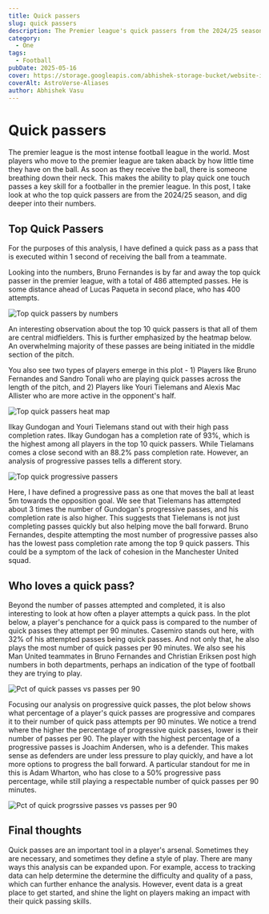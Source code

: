 ```yaml
---
title: Quick passers
slug: quick passers
description: The Premier league's quick passers from the 2024/25 season
category:
  - One
tags:
  - Football
pubDate: 2025-05-16
cover: https://storage.googleapis.com/abhishek-storage-bucket/website-images/One-touch/bruno_fernandes.jpg
coverAlt: AstroVerse-Aliases
author: Abhishek Vasu
---
```


# Quick passers

The premier league is the most intense football league in the world. Most players who move to the premier league are taken aback by how little time they have on the ball. As soon as they receive the ball, there is someone breathing down their neck. This makes the ability to play quick one touch passes a key skill for a footballer in the premier league. In this post, I take look at who the top quick passers are from the 2024/25 season, and dig deeper into their numbers.

## Top Quick Passers

For the purposes of this analysis, I have defined a quick pass as a pass that is executed within 1 second of receiving the ball from a teammate.

Looking into the numbers, Bruno Fernandes is by far and away the top quick passer in the premier league, with a total of 486 attempted passes. He is some distance ahead of Lucas Paqueta in second place, who has 400 attempts.

![Top quick passers by numbers](../../images/One-touch/top_quick_passers_numbers.png)

An interesting observation about the top 10 quick passers is that all of them are central midfielders. This is further emphasized by the heatmap below. An overwhelming majority of these passes are being initiated in the middle section of the pitch.

You also see two types of players emerge in this plot - 1) Players like Bruno Fernandes and Sandro Tonali who are playing quick passes across the length of the pitch, and 2) Players like Youri Tielemans and Alexis Mac Allister who are more active in the opponent's half.

![Top quick passers heat map](../../images/One-touch/pitch_loc_map.png)

Ilkay Gundogan and Youri Tielemans stand out with their high pass completion rates. Ilkay Gundogan has a completion rate of 93%, which is the highest among all players in the top 10 quick passers. While Tielamans comes a close second with an 88.2% pass completion rate. However, an analysis of progressive passes tells a different story.

![Top quick progressive passers](../../images/One-touch/progressive_pass_loc_map.png)

Here, I have defined a progressive pass as one that moves the ball at least 5m towards the opposition goal. We see that Tielemans has attempted about 3 times the number of Gundogan's progressive passes, and his completion rate is also higher. This suggests that Tielemans is not just completing passes quickly but also helping move the ball forward. Bruno Fernandes, despite attempting the most number of progressive passes also has the lowest pass completion rate among the top 9 quick passers. This could be a symptom of the lack of cohesion in the Manchester United squad.

## Who loves a quick pass?

Beyond the number of passes attempted and completed, it is also interesting to look at how often a player attempts a quick pass. In the plot below, a player's penchance for a quick pass is compared to the number of quick passes they attempt per 90 minutes. Casemiro stands out here, with 32% of his attempted passes being quick passes. And not only that, he also plays the most number of quick passes per 90 minutes. We also see his Man United teammates in Bruno Fernandes and Christian Eriksen post high numbers in both departments, perhaps an indication of the type of football they are trying to play.

![Pct of quick passes vs passes per 90](../../images/One-touch/pct_quick_passes.png)

Focusing our analysis on progressive quick passes, the plot below shows what percentage of a player's quick passes are progressive and compares it to their number of quick pass attempts per 90 minutes. We notice a trend where the higher the percentage of progressive quick passes, lower is their number of passes per 90. The player with the highest percentage of a progressive passes is Joachim Andersen, who is a defender. This makes sense as defenders are under less pressure to play quickly, and have a lot more options to progress the ball forward. A particular standout for me in this is Adam Wharton, who has close to a 50% progressive pass percentage, while still playing a respectable number of quick passes per 90 minutes.

![Pct of quick progrssive passes vs passes per 90](../../images/One-touch/prog_quick_passes.png)

## Final thoughts

Quick passes are an important tool in a player's arsenal. Sometimes they are necessary, and sometimes they define a style of play. There are many ways this analysis can be expanded upon. For example, access to tracking data can help determine the determine the difficulty and quality of a pass, which can further enhance the analysis. However, event data is a great place to get started, and shine the light on players making an impact with their quick passing skills.
